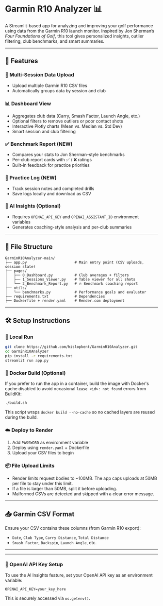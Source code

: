# Garmin R10 Analyzer 📊

A Streamlit-based app for analyzing and improving your golf performance using data from the Garmin R10 launch monitor. Inspired by Jon Sherman’s *Four Foundations of Golf*, this tool gives personalized insights, outlier filtering, club benchmarks, and smart summaries.

---

## 🚀 Features

### 📁 Multi-Session Data Upload
- Upload multiple Garmin R10 CSV files
- Automatically groups data by session and club

### 📊 Dashboard View
- Aggregates club data (Carry, Smash Factor, Launch Angle, etc.)
- Optional filters to remove outliers or poor contact shots
- Interactive Plotly charts (Mean vs. Median vs. Std Dev)
- Smart session and club filtering

### ✅ Benchmark Report (NEW)
- Compares your stats to Jon Sherman–style benchmarks
- Per-club report cards with ✅ / ❌ ratings
- Built-in feedback for practice priorities

### 📝 Practice Log (NEW)
- Track session notes and completed drills
- Save logs locally and download as CSV

### 🧠 AI Insights (Optional)
- Requires `OPENAI_API_KEY` and `OPENAI_ASSISTANT_ID` environment variables
- Generates coaching-style analysis and per-club summaries

---

## 📂 File Structure

```
GarminR10Analyzer-main/
├── app.py                      # Main entry point (CSV uploads, session state)
├── pages/
│   ├── 0_Dashboard.py          # Club averages + filters
│   ├── 1_Sessions_Viewer.py    # Table viewer for all shots
│   └── 2_Benchmark_Report.py   # 🔥 Benchmark coaching report
├── utils/
│   └── benchmarks.py           # Performance goals and evaluator
├── requirements.txt            # Dependencies
├── Dockerfile + render.yaml    # Render.com deployment
```

---

## 🛠 Setup Instructions

### 🧪 Local Run

```bash
git clone https://github.com/hislopkent/GarminR10Analyzer.git
cd GarminR10Analyzer
pip install -r requirements.txt
streamlit run app.py
```

### 🐳 Docker Build (Optional)

If you prefer to run the app in a container, build the image with Docker's
cache disabled to avoid occasional `lease <id>: not found` errors from
BuildKit:

```bash
./build.sh
```

This script wraps `docker build --no-cache` so no cached layers are reused
during the build.

### ☁️ Deploy to Render
1. Add `PASSWORD` as environment variable
2. Deploy using `render.yaml` + Dockerfile
3. Upload your CSV files to begin

### 📦 File Upload Limits
- Render limits request bodies to ~100MB. The app caps uploads at 50MB per file to stay under this limit.
- If a file is larger than 50MB, split it before uploading.
- Malformed CSVs are detected and skipped with a clear error message.

---

## 📥 Garmin CSV Format

Ensure your CSV contains these columns (from Garmin R10 export):
- `Date`, `Club Type`, `Carry Distance`, `Total Distance`
- `Smash Factor`, `Backspin`, `Launch Angle`, etc.

---


---
### 🔐 OpenAI API Key Setup
To use the AI Insights feature, set your OpenAI API key as an environment variable:

```
OPENAI_API_KEY=your_key_here
```
This is securely accessed via `os.getenv()`.
